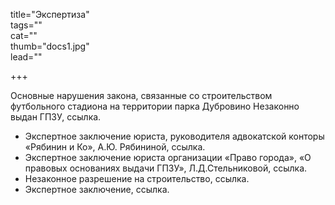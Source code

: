 title="Экспертиза"  
tags=""   
cat=""  
thumb="docs1.jpg"  
lead=""

+++

Основные нарушения закона, связанные со строительством футбольного стадиона на территории парка Дубровино
Незаконно выдан ГПЗУ, ссылка.

* Экспертное заключение юриста, руководителя адвокатской конторы «Рябинин и Ко», А.Ю. Рябининой, ссылка. 
* Экспертное заключение юриста организации «Право города», «О правовых основаниях выдачи ГПЗУ», Л.Д.Стельниковой, ссылка. 
* Незаконное разрешение на строительство, ссылка.
* Экспертное заключение, ссылка.
